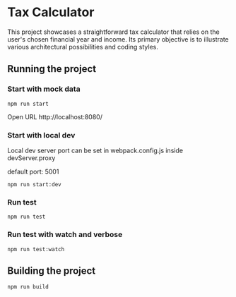 # Tax Calculator

This project showcases a straightforward tax calculator that relies on the user's chosen financial year and income. Its primary objective is to illustrate various architectural possibilities and coding styles.

## Running the project

### Start with mock data
```shell
npm run start
```

Open URL
http://localhost:8080/

### Start with local dev
Local dev server port can be set in webpack.config.js inside devServer.proxy

default port: 5001
```shell
npm run start:dev
```

### Run test
```shell
npm run test
```

### Run test with watch and verbose
```shell
npm run test:watch
```

## Building the project
```shell
npm run build
```
